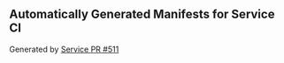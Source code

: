 ## Automatically Generated Manifests for Service CI
Generated by [Service PR #511](https://github.com/trustyai-explainability/trustyai-explainability/pull/511)
